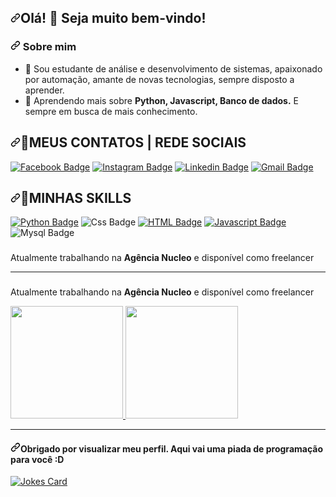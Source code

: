    <article class="markdown-body entry-content container-lg f5" itemprop="text"><h2 dir="auto"><a id="user-content-olá--seja-muito-bem-vindo" class="anchor" aria-hidden="true" href="#olá--seja-muito-bem-vindo"><svg class="octicon octicon-link" viewBox="0 0 16 16" version="1.1" width="16" height="16" aria-hidden="true"><path fill-rule="evenodd" d="M7.775 3.275a.75.75 0 001.06 1.06l1.25-1.25a2 2 0 112.83 2.83l-2.5 2.5a2 2 0 01-2.83 0 .75.75 0 00-1.06 1.06 3.5 3.5 0 004.95 0l2.5-2.5a3.5 3.5 0 00-4.95-4.95l-1.25 1.25zm-4.69 9.64a2 2 0 010-2.83l2.5-2.5a2 2 0 012.83 0 .75.75 0 001.06-1.06 3.5 3.5 0 00-4.95 0l-2.5 2.5a3.5 3.5 0 004.95 4.95l1.25-1.25a.75.75 0 00-1.06-1.06l-1.25 1.25a2 2 0 01-2.83 0z"></path></svg></a>Olá! <g-emoji class="g-emoji" alias="wave" fallback-src="https://github.githubassets.com/images/icons/emoji/unicode/1f44b.png">👋</g-emoji> Seja muito bem-vindo!</h2>
<h3 dir="auto"><a id="user-content--sobre-mim-" class="anchor" aria-hidden="true" href="#-sobre-mim-"><svg class="octicon octicon-link" viewBox="0 0 16 16" version="1.1" width="16" height="16" aria-hidden="true"><path fill-rule="evenodd" d="M7.775 3.275a.75.75 0 001.06 1.06l1.25-1.25a2 2 0 112.83 2.83l-2.5 2.5a2 2 0 01-2.83 0 .75.75 0 00-1.06 1.06 3.5 3.5 0 004.95 0l2.5-2.5a3.5 3.5 0 00-4.95-4.95l-1.25 1.25zm-4.69 9.64a2 2 0 010-2.83l2.5-2.5a2 2 0 012.83 0 .75.75 0 001.06-1.06 3.5 3.5 0 00-4.95 0l-2.5 2.5a3.5 3.5 0 004.95 4.95l1.25-1.25a.75.75 0 00-1.06-1.06l-1.25 1.25a2 2 0 01-2.83 0z"></path></svg></a> Sobre mim </h3>
<ul dir="auto">
<li><g-emoji class="g-emoji" alias="thinking" fallback-src="https://github.githubassets.com/images/icons/emoji/unicode/1f914.png">🤔</g-emoji> Sou estudante de análise e desenvolvimento de sistemas, apaixonado por automação, amante de novas tecnologias, sempre disposto a aprender.</li>
<li><g-emoji class="g-emoji" alias="seedling" fallback-src="https://github.githubassets.com/images/icons/emoji/unicode/1f331.png">🌱</g-emoji>   Aprendendo mais sobre <strong>Python, Javascript, Banco de dados.</strong> E sempre em busca de mais conhecimento.</li>
</ul>
<h2 dir="auto"><a id="user-content--meus-contatos-e-redes" class="anchor" aria-hidden="true" href="#-meus-contatos-e-redes"><svg class="octicon octicon-link" viewBox="0 0 16 16" version="1.1" width="16" height="16" aria-hidden="true"><path fill-rule="evenodd" d="M7.775 3.275a.75.75 0 001.06 1.06l1.25-1.25a2 2 0 112.83 2.83l-2.5 2.5a2 2 0 01-2.83 0 .75.75 0 00-1.06 1.06 3.5 3.5 0 004.95 0l2.5-2.5a3.5 3.5 0 00-4.95-4.95l-1.25 1.25zm-4.69 9.64a2 2 0 010-2.83l2.5-2.5a2 2 0 012.83 0 .75.75 0 001.06-1.06 3.5 3.5 0 00-4.95 0l-2.5 2.5a3.5 3.5 0 004.95 4.95l1.25-1.25a.75.75 0 00-1.06-1.06l-1.25 1.25a2 2 0 01-2.83 0z"></path></svg></a><g-emoji class="g-emoji" alias="speech_balloon" fallback-src="https://github.githubassets.com/images/icons/emoji/unicode/1f4ac.png">💬</g-emoji>MEUS CONTATOS | REDE SOCIAIS</h2>
<p dir="auto"><a href="https://www.facebook.com/orafinhasilva/" rel="nofollow"><img src="https://camo.githubusercontent.com/ecb01b36d1adc79d3a3ab060db3e8bfe458299eeccb993703f80c4d7d92fb749/68747470733a2f2f696d672e736869656c64732e696f2f62616467652f2d46616365626f6f6b2d626c75653f7374796c653d666f722d7468652d6261646765266c6f676f3d46616365626f6f6b266c6f676f436f6c6f723d7768697465266c696e6b3d68747470733a2f2f6769746875622e636f6d2f636c6569746f6e6c656f6e656c" alt="Facebook Badge" data-canonical-src="https://img.shields.io/badge/-Facebook-blue?style=for-the-badge&amp;logo=Facebook&amp;logoColor=white&amp;link=https://github.com/cleitonleonel" style="max-width: 100%;"></a>
<a href="https://www.instagram.com/orafinhasilva/" rel="nofollow"><img src="https://camo.githubusercontent.com/3913f893882ebbb28ff24b37da46a6a8bf5447ec718a1349e2b46bf4b28ecbac/68747470733a2f2f696d672e736869656c64732e696f2f62616467652f2d696e7374616772616d2d7265643f7374796c653d666f722d7468652d6261646765266c6f676f3d696e7374616772616d266c6f676f436f6c6f723d7768697465266c696e6b3d68747470733a2f2f6769746875622e636f6d2f636c6569746f6e6c656f6e656c" alt="Instagram Badge" data-canonical-src="https://img.shields.io/badge/-instagram-red?style=for-the-badge&amp;logo=instagram&amp;logoColor=white&amp;link=https://github.com/cleitonleonel" style="max-width: 100%;"></a>
<a href="https://www.linkedin.com/in/orafinhasilva/" rel="nofollow"><img src="https://camo.githubusercontent.com/515c6f484e13f54118e6fc89e308518f2cca5be3070f3f5dadd14c3214229825/68747470733a2f2f696d672e736869656c64732e696f2f62616467652f2d4c696e6b6564696e2d626c75653f7374796c653d666f722d7468652d6261646765266c6f676f3d4c696e6b6564696e266c6f676f436f6c6f723d7768697465266c696e6b3d68747470733a2f2f6769746875622e636f6d2f636c6569746f6e6c656f6e656c" alt="Linkedin Badge" data-canonical-src="https://img.shields.io/badge/-Linkedin-blue?style=for-the-badge&amp;logo=Linkedin&amp;logoColor=white&amp;link=https://github.com/cleitonleonel" style="max-width: 100%;"></a>
<a href="orafinhasilva@gmail.com"><img src="https://camo.githubusercontent.com/78c8396c85265bb3026253a6e86a638786e7bad89cf5588f547818d60c9e84a3/68747470733a2f2f696d672e736869656c64732e696f2f62616467652f476d61696c2d4431343833363f7374796c653d666f722d7468652d6261646765266c6f676f3d676d61696c266c6f676f436f6c6f723d7768697465266c696e6b3d68747470733a2f2f6769746875622e636f6d2f636c6569746f6e6c656f6e656c" alt="Gmail Badge" data-canonical-src="https://img.shields.io/badge/Gmail-D14836?style=for-the-badge&amp;logo=gmail&amp;logoColor=white&amp;link=github.com/orafinhasilva" style="max-width: 100%;"></a></p>

<h2 dir="auto"><a id="user-content--minhas-skills" class="anchor" aria-hidden="true" href="#-minhas-skills"><svg class="octicon octicon-link" viewBox="0 0 16 16" version="1.1" width="16" height="16" aria-hidden="true"><path fill-rule="evenodd" d="M7.775 3.275a.75.75 0 001.06 1.06l1.25-1.25a2 2 0 112.83 2.83l-2.5 2.5a2 2 0 01-2.83 0 .75.75 0 00-1.06 1.06 3.5 3.5 0 004.95 0l2.5-2.5a3.5 3.5 0 00-4.95-4.95l-1.25 1.25zm-4.69 9.64a2 2 0 010-2.83l2.5-2.5a2 2 0 012.83 0 .75.75 0 001.06-1.06 3.5 3.5 0 00-4.95 0l-2.5 2.5a3.5 3.5 0 004.95 4.95l1.25-1.25a.75.75 0 00-1.06-1.06l-1.25 1.25a2 2 0 01-2.83 0z"></path></svg></a><g-emoji class="g-emoji" alias="rocket" fallback-src="https://github.githubassets.com/images/icons/emoji/unicode/1f680.png">🚀</g-emoji>MINHAS SKILLS</h2>
<p dir="auto"><a href="github.com/orafinhasilva"><img src="https://camo.githubusercontent.com/94be0a2e5be142925615e5821d97137a930d08fc154962ce43860f1957e6661e/68747470733a2f2f696d672e736869656c64732e696f2f62616467652f507974686f6e2d3337373641423f7374796c653d666f722d7468652d6261646765266c6f676f3d707974686f6e266c6f676f436f6c6f723d7768697465" alt="Python Badge" data-canonical-src="https://img.shields.io/badge/Python-3776AB?style=for-the-badge&amp;logo=python&amp;logoColor=white" style="max-width: 100%;"></a>
<img src="https://camo.githubusercontent.com/7fa07dc120a1a9828eaca37e0ca4e22a37253834b3051b9ee5cfe3f3392bc236/68747470733a2f2f696d672e736869656c64732e696f2f62616467652f4353532d3233393132303f7374796c653d666f722d7468652d6261646765266c6f676f3d63737333266c6f676f436f6c6f723d7768697465" alt="Css Badge" data-canonical-src="https://img.shields.io/badge/CSS-239120?style=for-the-badge&amp;logo=css3&amp;logoColor=white" style="max-width: 100%;"></a>
<a href="github.com/orafinhasilva"><img src="https://camo.githubusercontent.com/60155f4543422e46101b7edb0fc701c872d9190b23dc33cb47bd1ac15d80dec1/68747470733a2f2f696d672e736869656c64732e696f2f62616467652f48544d4c2d3233393132303f7374796c653d666f722d7468652d6261646765266c6f676f3d68746d6c35266c6f676f436f6c6f723d7768697465" alt="HTML Badge" data-canonical-src="https://img.shields.io/badge/HTML-239120?style=for-the-badge&amp;logo=html5&amp;logoColor=white" style="max-width: 100%;"></a>
<a href="github.com/orafinhasilva"><img src="https://camo.githubusercontent.com/ce5651b4e2d4d1fdf3e2d0ed35d4b4d307730e9a7e4bda11366326152f7a88ed/68747470733a2f2f696d672e736869656c64732e696f2f62616467652f4a6176617363726970742d4637444631453f7374796c653d666f722d7468652d6261646765266c6f676f3d6a617661736372697074266c6f676f436f6c6f723d7768697465" alt="Javascript Badge" data-canonical-src="https://img.shields.io/badge/Javascript-F7DF1E?style=for-the-badge&amp;logo=javascript&amp;logoColor=white" style="max-width: 100%;"></a>
<img src="https://camo.githubusercontent.com/988b23566a8e239f9717abbed64d36834115c8a8c7082a71c358e04f47f8398c/68747470733a2f2f696d672e736869656c64732e696f2f62616467652f4d7953514c2d3030303030463f7374796c653d666f722d7468652d6261646765266c6f676f3d6d7973716c266c6f676f436f6c6f723d7768697465" alt="Mysql Badge" data-canonical-src="https://img.shields.io/badge/MySQL-00000F?style=for-the-badge&amp;logo=mysql&amp;logoColor=white" style="max-width: 100%;"></a></p>

<h3 dir="auto"></h3>

<h3 dir="auto"></h3>
<div dir="auto">
<p dir="auto">
</p><p dir="auto">Atualmente trabalhando na <strong>Agência Nucleo</strong> e disponível como freelancer
<br>
<p dir="auto"></p>
<hr>
   
   
<h3 dir="auto"></h3>
<div dir="auto">
<p dir="auto">
</p><p dir="auto">Atualmente trabalhando na <strong>Agência Nucleo</strong> e disponível como freelancer
<br>
   <div>
<a href="https://github.com/orafinhasilva">
<img height="180em" src="https://github-readme-stats.vercel.app/api/top-langs/?orafinhasilva&layout=compact&langs_count=7&theme=dracula"/>
<img height="180em" src="https://github-readme-stats.vercel.app/api?orafinhasilva&show_icons=true&theme=dracula&include_all_commits=true&count_private=true"/>
</div>
<p dir="auto"></p>
<hr>
   
   
   </details>
<h4 dir="auto"><a id="user-content-thanks-for-giving-my-profile-a-view-heres-a-programming-joke-for-you-d" class="anchor" aria-hidden="true" href="#thanks-for-giving-my-profile-a-view-heres-a-programming-joke-for-you-d"><svg class="octicon octicon-link" viewBox="0 0 16 16" version="1.1" width="16" height="16" aria-hidden="true"><path fill-rule="evenodd" d="M7.775 3.275a.75.75 0 001.06 1.06l1.25-1.25a2 2 0 112.83 2.83l-2.5 2.5a2 2 0 01-2.83 0 .75.75 0 00-1.06 1.06 3.5 3.5 0 004.95 0l2.5-2.5a3.5 3.5 0 00-4.95-4.95l-1.25 1.25zm-4.69 9.64a2 2 0 010-2.83l2.5-2.5a2 2 0 012.83 0 .75.75 0 001.06-1.06 3.5 3.5 0 00-4.95 0l-2.5 2.5a3.5 3.5 0 004.95 4.95l1.25-1.25a.75.75 0 00-1.06-1.06l-1.25 1.25a2 2 0 01-2.83 0z"></path></svg></a>Obrigado por visualizar meu perfil. Aqui vai uma piada de programação para você :D</h4>
<p><a target="_blank" rel="noopener noreferrer" href="https://camo.githubusercontent.com/727b46e1d3fa1dc9460d1f7a8c4f4fb8a5523029a3389abf818bc1f95430b4ac/68747470733a2f2f726561646d652d6a6f6b65732e76657263656c2e6170702f617069"><img src="https://camo.githubusercontent.com/727b46e1d3fa1dc9460d1f7a8c4f4fb8a5523029a3389abf818bc1f95430b4ac/68747470733a2f2f726561646d652d6a6f6b65732e76657263656c2e6170702f617069" alt="Jokes Card" data-canonical-src="https://readme-jokes.vercel.app/api" style="max-width: 100%;"></a></p>
</article>
  </div>
</div>

</div>
</article>
